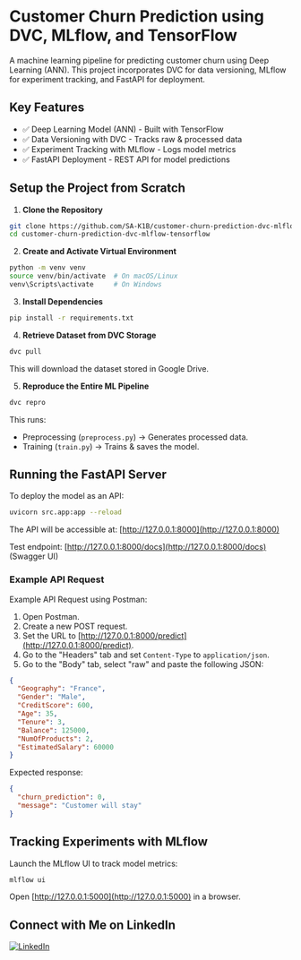 # Customer Churn Prediction using DVC, MLflow, and TensorFlow

A machine learning pipeline for predicting customer churn using Deep Learning (ANN). This project incorporates DVC for data versioning, MLflow for experiment tracking, and FastAPI for deployment.

## Key Features
- ✅ Deep Learning Model (ANN) - Built with TensorFlow
- ✅ Data Versioning with DVC - Tracks raw & processed data
- ✅ Experiment Tracking with MLflow - Logs model metrics
- ✅ FastAPI Deployment - REST API for model predictions

## Setup the Project from Scratch

1. **Clone the Repository**
  ```bash
  git clone https://github.com/SA-K1B/customer-churn-prediction-dvc-mlflow-tensorflow
  cd customer-churn-prediction-dvc-mlflow-tensorflow
  ```

2. **Create and Activate Virtual Environment**
  ```bash
  python -m venv venv
  source venv/bin/activate  # On macOS/Linux
  venv\Scripts\activate     # On Windows
  ```

3. **Install Dependencies**
  ```bash
  pip install -r requirements.txt
  ```


4. **Retrieve Dataset from DVC Storage**
  ```bash
  dvc pull
  ```
  This will download the dataset stored in Google Drive.

5. **Reproduce the Entire ML Pipeline**
  ```bash
  dvc repro
  ```
  This runs:
  - Preprocessing (`preprocess.py`) → Generates processed data.
  - Training (`train.py`) → Trains & saves the model.

## Running the FastAPI Server

To deploy the model as an API:
```bash
uvicorn src.app:app --reload
```
The API will be accessible at: [http://127.0.0.1:8000](http://127.0.0.1:8000)

Test endpoint: [http://127.0.0.1:8000/docs](http://127.0.0.1:8000/docs) (Swagger UI)

### Example API Request
Example API Request using Postman:

1. Open Postman.
2. Create a new POST request.
3. Set the URL to [http://127.0.0.1:8000/predict](http://127.0.0.1:8000/predict).
4. Go to the "Headers" tab and set `Content-Type` to `application/json`.
5. Go to the "Body" tab, select "raw" and paste the following JSON:

  ```json
  {
    "Geography": "France",
    "Gender": "Male",
    "CreditScore": 600,
    "Age": 35,
    "Tenure": 3,
    "Balance": 125000,
    "NumOfProducts": 2,
    "EstimatedSalary": 60000
  }
  ```

Expected response:
```json
{
  "churn_prediction": 0,
  "message": "Customer will stay"
}
```

## Tracking Experiments with MLflow

Launch the MLflow UI to track model metrics:
```bash
mlflow ui
```
Open [http://127.0.0.1:5000](http://127.0.0.1:5000) in a browser.

## Connect with Me on LinkedIn

[![LinkedIn](https://img.shields.io/badge/LinkedIn-Connect-blue?style=for-the-badge&logo=linkedin)](https://www.linkedin.com/in/tarequl-hasan-sakib/)
